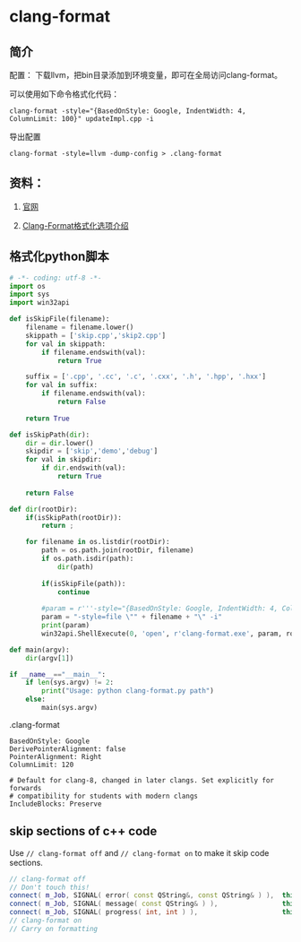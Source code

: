 # clang-format

## 简介

配置： 下载llvm，把bin目录添加到环境变量，即可在全局访问clang-format。

可以使用如下命令格式化代码：

```shell
clang-format -style="{BasedOnStyle: Google, IndentWidth: 4, ColumnLimit: 100}" updateImpl.cpp -i
```

导出配置

```shell
clang-format -style=llvm -dump-config > .clang-format
```

## 资料：

1. [官网](https://clang.llvm.org/docs/ClangFormat.html)

2. [Clang-Format格式化选项介绍](https://blog.csdn.net/softimite_zifeng/article/details/78357898)

## 格式化python脚本

```python
# -*- coding: utf-8 -*- 
import os 
import sys
import win32api

def isSkipFile(filename):
    filename = filename.lower()
    skippath = ['skip.cpp','skip2.cpp']
    for val in skippath:
        if filename.endswith(val):
            return True 

    suffix = ['.cpp', '.cc', '.c', '.cxx', '.h', '.hpp', '.hxx']
    for val in suffix:
        if filename.endswith(val):
            return False 
    
    return True

def isSkipPath(dir):
    dir = dir.lower()
    skipdir = ['skip','demo','debug']
    for val in skipdir:
        if dir.endswith(val):
            return True 
    
    return False

def dir(rootDir): 
    if(isSkipPath(rootDir)):
        return ;

    for filename in os.listdir(rootDir):
        path = os.path.join(rootDir, filename)
        if os.path.isdir(path): 
            dir(path)
            
        if(isSkipFile(path)):
            continue
        
        #param = r'''-style="{BasedOnStyle: Google, IndentWidth: 4, ColumnLimit: 100, SpacesInParentheses: true, SpacesInAngles: true}" ''' + filename + " -i"
        param = "-style=file \"" + filename + "\" -i"
        print(param)
        win32api.ShellExecute(0, 'open', r'clang-format.exe', param, rootDir, 0) 

def main(argv):
    dir(argv[1])

if __name__=="__main__":
    if len(sys.argv) != 2:
        print("Usage: python clang-format.py path")
    else:
        main(sys.argv)
```

.clang-format

```
BasedOnStyle: Google
DerivePointerAlignment: false
PointerAlignment: Right
ColumnLimit: 120

# Default for clang-8, changed in later clangs. Set explicitly for forwards
# compatibility for students with modern clangs
IncludeBlocks: Preserve
```

## skip sections of c++ code

Use `// clang-format off` and `// clang-format on` to make it skip code sections.

```c++
// clang-format off
// Don't touch this!
connect( m_Job, SIGNAL( error( const QString&, const QString& ) ),  this, SLOT( onError( const QString&, const QString& ) ) );
connect( m_Job, SIGNAL( message( const QString& ) ),                this, SLOT( onMessage( const QString& ) ) );
connect( m_Job, SIGNAL( progress( int, int ) ),                     this, SLOT( onProgress( int, int ) ) );
// clang-format on
// Carry on formatting
```